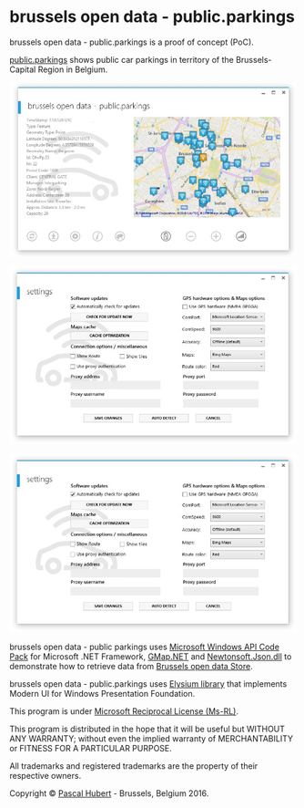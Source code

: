 ﻿# brussels open data - public.parkings

brussels open data - public.parkings is a proof of concept (PoC).

[public.parkings](http://opendatastore.brussels/en/dataset/parking-publicparkings) shows public car parkings in territory of the Brussels-Capital Region in Belgium. 

![](https://github.com/neojudgment/brussels-open-data-public.parkings/blob/master/brussels%20open%20data%20-%20public.parkings/Screenshots/home.jpg?raw=true)

![](https://github.com/neojudgment/brussels-open-data-public.parkings/blob/master/brussels%20open%20data%20-%20public.parkings/Screenshots/settings.jpg?raw=true)

![](https://github.com/neojudgment/brussels-open-data-public.parkings/blob/master/brussels%20open%20data%20-%20public.parkings/Screenshots/settings.jpg?raw=true)

brussels open data - public parkings uses [Microsoft Windows API Code Pack](http://archive.msdn.microsoft.com/WindowsAPICodePack) for Microsoft .NET Framework, [GMap.NET](https://greatmaps.codeplex.com/) and [Newtonsoft.Json.dll](https://github.com/JamesNK/Newtonsoft.Json) to demonstrate how to retrieve data from [Brussels open data Store](http://opendatastore.brussels/en/).

brussels open data - public.parkings uses [Elysium library](http://elysium.asvishnyakov.com/en/) that implements Modern UI for Windows Presentation Foundation.

This program is under [Microsoft Reciprocal License (Ms-RL)](http://opensource.org/licenses/MS-RL/).

This program is distributed in the hope that it will be useful but WITHOUT ANY WARRANTY; without even the implied warranty of
MERCHANTABILITY or FITNESS FOR A PARTICULAR PURPOSE.

All trademarks and registered trademarks are the property of their respective owners.

Copyright © [Pascal Hubert](mailto:pascal.hubert@outlook.com) - Brussels, Belgium 2016.
